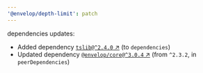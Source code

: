 ```yaml
---
'@envelop/depth-limit': patch
---
```

dependencies updates:
  - Added dependency [`tslib@^2.4.0` ↗︎](https://www.npmjs.com/package/tslib/v/2.4.0) (to `dependencies`)
  - Updated dependency [`@envelop/core@^3.0.4` ↗︎](https://www.npmjs.com/package/@envelop/core/v/3.0.4) (from `^2.3.2`, in `peerDependencies`)
